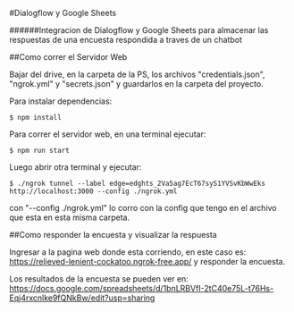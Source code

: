 #Dialogflow y Google Sheets

######Integracion de Dialogflow y Google Sheets para almacenar las respuestas de una encuesta respondida a traves de un chatbot

##Como correr el Servidor Web

Bajar del drive, en la carpeta de la PS, los archivos "credentials.json", "ngrok.yml" y "secrets.json" y guardarlos en la carpeta del proyecto.

Para instalar dependencias:

`$ npm install`

Para correr el servidor web, en una terminal ejecutar:

`$ npm run start`

Luego abrir otra terminal y ejecutar:

`$ ./ngrok tunnel --label edge=edghts_2Va5ag7EcT67syS1YVSvKbWwEks http://localhost:3000 --config ./ngrok.yml`

con "--config ./ngrok.yml" lo corro con la config que tengo en el archivo que esta en esta misma carpeta.

##Como responder la encuesta y visualizar la respuesta

Ingresar a la pagina web donde esta corriendo, en este caso es: https://relieved-lenient-cockatoo.ngrok-free.app/ y responder la encuesta.

Los resultados de la encuesta se pueden ver en: https://docs.google.com/spreadsheets/d/1bnLRBVfI-2tC40e75L-t76Hs-Eqj4rxcnlke9fQNkBw/edit?usp=sharing
